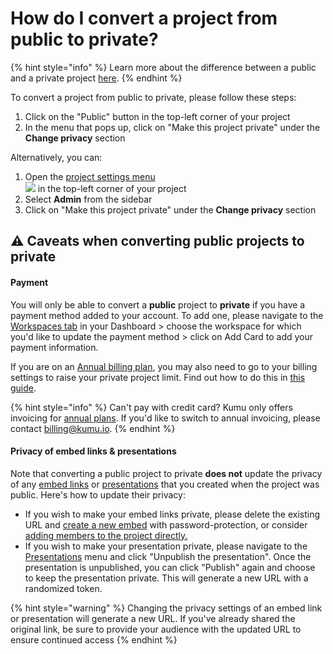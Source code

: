 # How do I convert a project from public to private?

{% hint style="info" %}
Learn more about the difference between a public and a private project [here](../overview/collaboration.md#public-vs-private-projects).
{% endhint %}

To convert a project from public to private, please follow these steps:&#x20;

1. Click on the "Public" button in the top-left corner of your project
2. In the menu that pops up, click on "Make this project private" under the **Change privacy** section

Alternatively, you can:

1. Open the [project settings menu](../overview/settings.md#project-settings)\
   ![](https://1181816445-files.gitbook.io/~/files/v0/b/gitbook-x-prod.appspot.com/o/spaces%2FkXSW1nEf49ISqGxYuRfS%2Fuploads%2Fgit-blob-3ee771f084a13eafc32b627d4e5a1094f22f4973%2Fbars.svg?alt=media) in the top-left corner of your project
2. Select **Admin** from the sidebar
3. Click on "Make this project private" under the **Change privacy** section

## ⚠ Caveats when converting public projects to private

#### Payment

You will only be able to convert a **public** project to **private** if you have a payment method added to your account. To add one, please navigate to the [Workspaces tab](https://kumu.io/dashboard#workspaces) in your Dashboard > choose the workspace for which you'd like to update the payment method > click on Add Card to add your payment information.&#x20;

If you are on an [Annual billing plan](../overview/billing.md#annual-billing), you may also need to go to your billing settings to raise your private project limit. Find out how to do this in [this guide](../overview/billing.md#adding-private-projects-to-the-annual-plan).&#x20;

{% hint style="info" %}
Can't pay with credit card? Kumu only offers invoicing for [annual plans](../overview/billing.md#annual-billing). If you'd like to switch to annual invoicing, please contact [billing@kumu.io](mailto:billing@kumu.io).&#x20;
{% endhint %}

#### Privacy of embed links & presentations

Note that converting a public project to private **does not** update the privacy of any [embed links](../guides/share-and-embed.md) or [presentations](../guides/presentations.md) that you created when the project was public. Here's how to update their privacy:&#x20;

* If you wish to make your embed links private, please delete the existing URL and [create a new embed](../guides/share-and-embed.md) with password-protection, or consider [adding members to the project directly.](../overview/collaboration.md#add-a-contributor)&#x20;
* If you wish to make your presentation private, please navigate to the [Presentations](../guides/presentations.md) menu and click "Unpublish the presentation". Once the presentation is unpublished, you can click "Publish" again and choose to keep the presentation private. This will generate a new URL with a randomized token.&#x20;

{% hint style="warning" %}
Changing the privacy settings of an embed link or presentation will generate a new URL. If you've already shared the original link, be sure to provide your audience with the updated URL to ensure continued access
{% endhint %}
